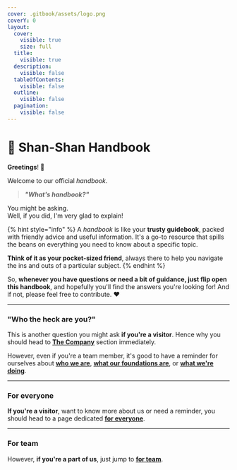 ```yaml
---
cover: .gitbook/assets/logo.png
coverY: 0
layout:
  cover:
    visible: true
    size: full
  title:
    visible: true
  description:
    visible: false
  tableOfContents:
    visible: false
  outline:
    visible: false
  pagination:
    visible: false
---
```


# 📖 Shan-Shan Handbook

**Greetings**! :tophat:

Welcome to our official _handbook_.

> _**"What's handbook?"**_&#x20;

You might be asking.\
Well, if you did, I'm very glad to explain!

{% hint style="info" %}
A _handbook_ is like your **trusty guidebook**, packed with friendly advice and useful information. It's a go-to resource that spills the beans on everything you need to know about a specific topic.

**Think of it as your pocket-sized friend**, always there to help you navigate the ins and outs of a particular subject.
{% endhint %}

So, **whenever you have questions or need a bit of guidance, just flip open this handbook**, and hopefully you'll find the answers you're looking for! And if not, please feel free to contribute. :heart:

***

### "Who the heck are you?" <a href="#who-the-heck-are-we" id="who-the-heck-are-we"></a>

This is another question you might ask **if you're a visitor**. Hence why you should head to [**The Company**](broken-reference) section immediately.

However, even if you're a team member, it's good to have a reminder for ourselves about [**who we are**](company/what.md), [**what our foundations are**](company/foundations.md), or [**what we're doing**](company/our-products.md).

***

### For everyone

**If you're a visitor**, want to know more about us or need a reminder, you should head to a page dedicated [**for everyone**](broken-reference).

***

### For team

However, **if you're a part of us**, just jump to [**for team**](broken-reference).
